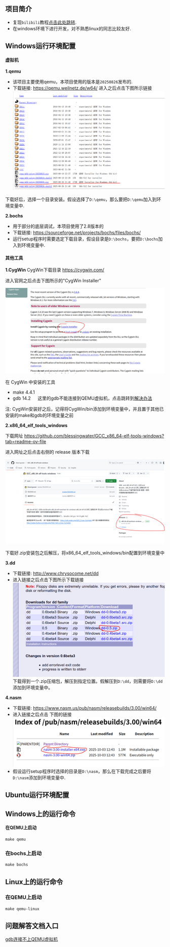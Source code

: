 ## 项目简介
* 复现`bilibili`教程[点击此处跳转](https://www.bilibili.com/video/BV1Xdpze7E7b?spm_id_from=333.788.videopod.sections&vd_source=0297a102b9c9dd5de04074dc53d40c26).
* 在windows环境下进行开发，对不熟悉linux的同志比较友好.

## Windows运行环境配置
#### 虚拟机
**1.qemu**
* 该项目主要使用qemu，本项目使用的版本是`20250826`发布的.
* 下载链接: https://qemu.weilnetz.de/w64/
进入之后点击下图所示链接
![alt text](docpic/image.png)

下载好后，选择一个目录安装。假设选择了`D:\qemu`，那么要把`D:\qemu`加入到环境变量中.

**2.bochs**
* 用于部分的底层调试，本项目使用了2.8版本的
* 下载链接: https://sourceforge.net/projects/bochs/files/bochs/
* 运行setup程序时需要选定下载目录，假设目录是`D:\bochs`，要把`D:\bochs`加入到环境变量中.

#### 其他工具
**1.CygWin**
CygWin下载目录 https://cygwin.com/

进入官网之后点击下图所示的"CygWin Installer"

![alt text](./docpic/image4.png)

在 CygWin 中安装的工具
* make 4.4.1
* gdb 14.2  &emsp; 这里的gdb不能连接到QEMU虚拟机，点击跳转到[解决办法](./doc/doc1.md)

注: CygWin安装好之后，记得将CygWin/bin添加到环境变量中，并且置于其他已安装的make和gdb的环境变量之前

**2.x86_64_elf_tools_windows**

下载网址 https://github.com/blessingwater/GCC_x86_64-elf-tools-windows?tab=readme-ov-file

进入网址之后点击右侧的 release 版本下载

![alt text](./docpic/image6.png)

下载好.zip安装包之后解压，将x86_64_elf_tools_windows/bin配置到环境变量中

**3.dd**
* 下载链接: http://www.chrysocome.net/dd
* 进入链接之后点击下图所示下载链接
![alt text](docpic/image3.png)
下载得到一个.zip压缩包，解压到指定位置。假解压到`D:\dd`，则需要将`D:\dd`添加到环境变量中。


**4.nasm**
* 下载链接: https://www.nasm.us/pub/nasm/releasebuilds/3.00/win64/
* 进入链接之后点击 下图的链接
![alt text](./docpic/image5.png)
* 假设运行setup程序时选择的目录是`D:\nasm`，那么在下载完成之后要将`D:\nasm`添加到环境变量中.

## Ubuntu运行环境配置

## Windows上的运行命令

#### 在QEMU上启动

```makefile
make qemu
```

### 在bochs上启动

```makefile
make bochs
```

## Linux上的运行命令

### 在QEMU上启动

```makefile
make qemu-linux
```

## 问题解答文档入口

[gdb连接不上QEMU虚拟机](./doc/doc1.md)